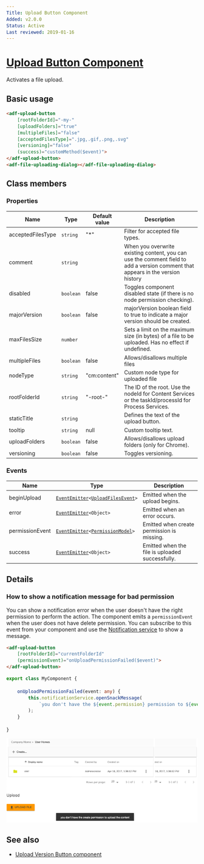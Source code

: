 ```yaml
---
Title: Upload Button Component
Added: v2.0.0
Status: Active
Last reviewed: 2019-01-16
---
```


# [Upload Button Component](../../content-services/upload/components/upload-button.component.ts "Defined in upload-button.component.ts")

Activates a file upload.

## Basic usage

```html
<adf-upload-button 
    [rootFolderId]="-my-"
    [uploadFolders]="true"
    [multipleFiles]="false"
    [acceptedFilesType]=".jpg,.gif,.png,.svg"
    [versioning]="false"
    (success)="customMethod($event)">
</adf-upload-button>
<adf-file-uploading-dialog></adf-file-uploading-dialog>
```

## Class members

### Properties

| Name | Type | Default value | Description |
| ---- | ---- | ------------- | ----------- |
| acceptedFilesType | `string` | "\*" | Filter for accepted file types. |
| comment | `string` |  | When you overwrite existing content, you can use the comment field to add a version comment that appears in the version history |
| disabled | `boolean` | false | Toggles component disabled state (if there is no node permission checking). |
| majorVersion | `boolean` | false | majorVersion boolean field to true to indicate a major version should be created. |
| maxFilesSize | `number` |  | Sets a limit on the maximum size (in bytes) of a file to be uploaded. Has no effect if undefined. |
| multipleFiles | `boolean` | false | Allows/disallows multiple files |
| nodeType | `string` | "cm:content" | Custom node type for uploaded file |
| rootFolderId | `string` | "-root-" | The ID of the root. Use the nodeId for Content Services or the taskId/processId for Process Services. |
| staticTitle | `string` |  | Defines the text of the upload button. |
| tooltip | `string` | null | Custom tooltip text. |
| uploadFolders | `boolean` | false | Allows/disallows upload folders (only for Chrome). |
| versioning | `boolean` | false | Toggles versioning. |

### Events

| Name | Type | Description |
| ---- | ---- | ----------- |
| beginUpload | [`EventEmitter`](https://angular.io/api/core/EventEmitter)`<`[`UploadFilesEvent`](../../content-services/upload/components/upload-files.event.ts)`>` | Emitted when the upload begins. |
| error | [`EventEmitter`](https://angular.io/api/core/EventEmitter)`<Object>` | Emitted when an error occurs. |
| permissionEvent | [`EventEmitter`](https://angular.io/api/core/EventEmitter)`<`[`PermissionModel`](../../content-services/document-list/models/permissions.model.ts)`>` | Emitted when create permission is missing. |
| success | [`EventEmitter`](https://angular.io/api/core/EventEmitter)`<Object>` | Emitted when the file is uploaded successfully. |

## Details

### How to show a notification message for bad permission

You can show a notification error when the user doesn't have the right permission to perform
the action. The component emits a `permissionEvent` when the user does not have delete permission.
You can subscribe to this event from your component and use the 
[Notification service](../core/notification.service.md) to show a message.

```html
<adf-upload-button
    [rootFolderId]="currentFolderId"
    (permissionEvent)="onUploadPermissionFailed($event)">
</adf-upload-button>
```

```ts
export class MyComponent {

    onUploadPermissionFailed(event: any) {
        this.notificationService.openSnackMessage(
            `you don't have the ${event.permission} permission to ${event.action} the ${event.type} `, 4000
        );
    }

}
```

![Upload notification message](../docassets/images/upload-notification-message.png)

## See also

-   [Upload Version Button component](upload-version-button.component.md)
